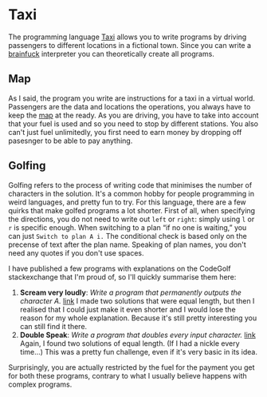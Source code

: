 # Taxi

The programming language [Taxi] allows you to write programs by driving passengers to different locations in a fictional
town.  Since you can write a [brainfuck] interpreter you can theoretically create all programs.

## Map

As I said, the program you write are instructions for a taxi in a virtual world.  Passengers are the data and locations
the operations, you always have to keep the [map] at the ready.  As you are driving, you have to take into account that
your fuel is used and so you need to stop by different stations.  You also can't just fuel unlimitedly, you first need
to earn money by dropping off pasesnger to be able to pay anything.

## Golfing

Golfing refers to the process of writing code that minimises the number of characters in the solution.  It's a common
hobby for people programming in weird languages, and pretty fun to try.  For this language, there are a few quirks that
make golfed programs a lot shorter.  First of all, when specifying the directions, you do not need to write out `left`
or `right`: simply using `l` or `r` is specific enough.  When switching to a plan “if no one is waiting,” you can just
`Switch to plan A i.`  The conditional check is based only on the precense of text after the plan name.  Speaking of
plan names, you don't need any quotes if you don't use spaces.

I have published a few programs with explanations on the CodeGolf stackexchange that I'm proud of, so I'll quickly
summarise them here:

1. **Scream very loudly**: _Write a program that permanently outputs the character A._ [link][scream very loudly]
   I made two solutions that were equal length, but then I realised that I could just make it even shorter and I would
   lose the reason for my whole explanation.  Because it's still pretty interesting you can still find it there.
2. **Double Speak**: _Write a program that doubles every input character._ [link][double speak]
   Again, I found two solutions of equal length.  (If I had a nickle every time…)  This was a pretty fun challenge,
   even if it's very basic in its idea.

Surprisingly, you are actually restricted by the fuel for the payment you get for both these programs, contrary to what
I usually believe happens with complex programs.

[brainfuck]: ../brainfuck/readme.md
[double speak]: https://codegolf.stackexchange.com/a/229209/89860
[map]: https://bigzaphod.github.io/Taxi/map-big.png
[scream very loudly]: https://codegolf.stackexchange.com/a/195715/89860
[Taxi]: https://bigzaphod.github.io/Taxi/
